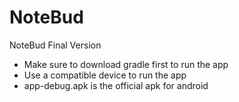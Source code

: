 # NoteBud
NoteBud Final Version

- Make sure to download gradle first to run the app
- Use a compatible device to run the app
- app-debug.apk is the official apk for android
